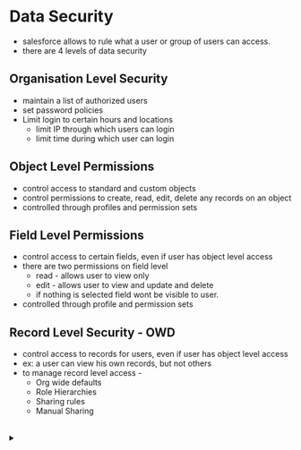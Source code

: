 # Data Security 
  - salesforce allows to rule what a user or group of users can access.
  - there are 4 levels of data security


## Organisation Level Security
  - maintain a list of authorized users
  - set password policies
  - Limit login to certain hours and locations
    - limit IP through which users can login
    - limit time during which user can login




## Object Level Permissions
  - control access to standard and custom objects
  - control permissions to create, read, edit, delete any records on an object
  - controlled through profiles and permission sets




## Field Level Permissions
  - control access to certain fields, even if user has object level access
  - there are two permissions on field level
    - read - allows user to view only
    - edit - allows user to view and update and delete
    - if nothing is selected field wont be visible to user.
  - controlled through profile and permission sets





## Record Level Security - OWD
  - control access to records for users, even if user has object level access
  - ex: a user can view his own records, but not others
  - to manage record level access -
    - Org wide defaults
    - Role Hierarchies
    - Sharing rules
    - Manual Sharing




<br/>


<details>
  <summary>    </summary>
<p>
  
  
</p>
</details>






